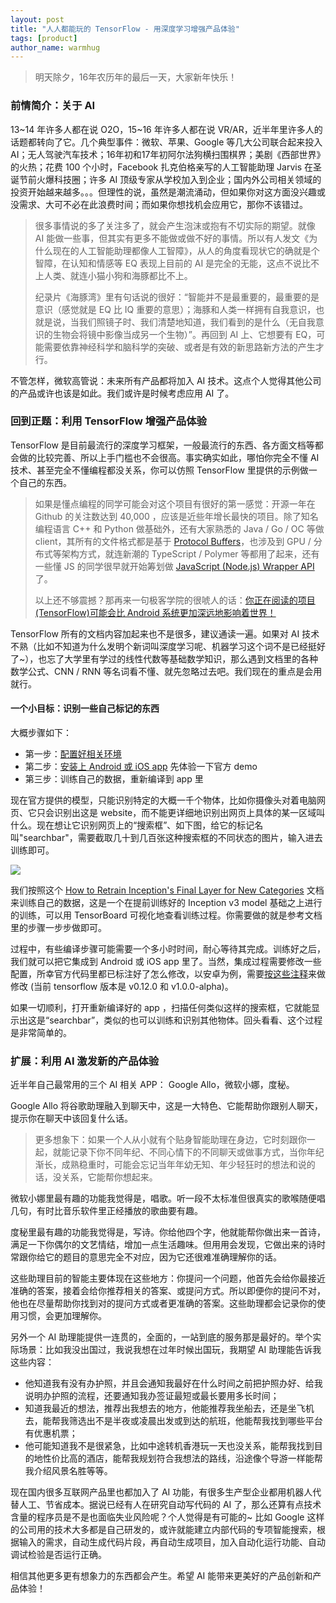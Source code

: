 ```yaml
---
layout: post
title: "人人都能玩的 TensorFlow - 用深度学习增强产品体验"
tags: [product]
author_name: warmhug
---
```


> 明天除夕，16年农历年的最后一天，大家新年快乐！

### 前情简介：关于 AI

13~14 年许多人都在说 O2O，15~16 年许多人都在说 VR/AR，近半年里许多人的话题都转向了它。几个典型事件：微软、苹果、Google 等几大公司联合起来投入AI；无人驾驶汽车技术；16年初和17年初阿尔法狗横扫围棋界；美剧《西部世界》的火热；花费 100 个小时，Facebook 扎克伯格亲写的人工智能助理 Jarvis 在圣诞节前火爆科技圈；许多 AI 顶级专家从学校加入到企业；国内外公司相关领域的投资开始越来越多。。。但理性的说，虽然是潮流涌动，但如果你对这方面没兴趣或没需求、大可不必在此浪费时间；而如果你想找机会应用它，那你不该错过。

> 很多事情说的多了关注多了，就会产生泡沫或抱有不切实际的期望。就像 AI 能做一些事，但其实有更多不能做或做不好的事情。所以有人发文《为什么现在的人工智能助理都像人工智障》，从人的角度看现状它的确就是个智障，在认知和情感等 EQ 表现上目前的 AI 是完全的无能，这点不说比不上人类、就连小猫小狗和海豚都比不上。
>
> 纪录片《海豚湾》里有句话说的很好：“智能并不是最重要的，最重要的是意识（感觉就是 EQ 比 IQ 重要的意思）；海豚和人类一样拥有自我意识，也就是说，当我们照镜子时、我们清楚地知道，我们看到的是什么（无自我意识的生物会将镜中影像当成另一个生物）”。再回到 AI 上、它想要有 EQ，可能需要依靠神经科学和脑科学的突破、或者是有效的新思路新方法的产生才行。

不管怎样，微软高管说：未来所有产品都将加入 AI 技术。这点个人觉得其他公司的产品或许也该是如此。我们或许是时候考虑应用 AI 了。

### 回到正题：利用 TensorFlow 增强产品体验

TensorFlow 是目前最流行的深度学习框架，一般最流行的东西、各方面文档等都会做的比较完善、所以上手门槛也不会很高。事实确实如此，哪怕你完全不懂 AI 技术、甚至完全不懂编程都没关系，你可以仿照 TensorFlow 里提供的示例做一个自己的东西。

> 如果是懂点编程的同学可能会对这个项目有很好的第一感觉：开源一年在 Github 的关注数达到 40,000 ，应该是近些年增长最快的项目。除了知名编程语言 C++ 和 Python 做基础外，还有大家熟悉的 Java / Go / OC 等做 client，其所有的文件格式都是基于 [Protocol Buffers](https://developers.google.com/protocol-buffers/?hl=en)，也涉及到 GPU / 分布式等架构方式，就连新潮的 TypeScript / Polymer 等都用了起来，还有一些懂 JS 的同学很早就开始筹划做 [JavaScript (Node.js) Wrapper API](https://github.com/tensorflow/tensorflow/issues/37) 了。
>
> 以上还不够震撼？那再来一句极客学院的很唬人的话：[你正在阅读的项目(TensorFlow)可能会比 Android 系统更加深远地影响着世界！](http://wiki.jikexueyuan.com/project/tensorflow-zh/)

TensorFlow 所有的文档内容加起来也不是很多，建议通读一遍。如果对 AI 技术不熟（比如不知道为什么发明个新词叫深度学习呢、机器学习这个词不是已经挺好了~），也忘了大学里有学过的线性代数等基础数学知识，那么遇到文档里的各种数学公式、CNN / RNN 等名词看不懂、就先忽略过去吧。我们现在的重点是会用就行。

#### 一个小目标：识别一些自己标记的东西

大概步骤如下：

- 第一步：[配置好相关环境](https://www.tensorflow.org/get_started/os_setup)
- 第二步：[安装上 Android 或 iOS app](https://www.tensorflow.org/mobile/) 先体验一下官方 demo 
- 第三步：训练自己的数据，重新编译到 app 里

现在官方提供的模型，只能识别特定的大概一千个物体，比如你摄像头对着电脑网页、它只会识别出这是 website，而不能更详细地识别出网页上具体的某一区域叫什么。现在想让它识别网页上的“搜索框”、如下图，给它的标记名叫"searchbar"，需要截取几十到几百张这种搜索框的不同状态的图片，输入进去训练即可。

![](https://zos.alipayobjects.com/rmsportal/DIjUQegrQdwxhjmPDImG.png)

我们按照这个 [How to Retrain Inception's Final Layer for New Categories](https://www.tensorflow.org/how_tos/image_retraining/) 文档来训练自己的数据，这是一个在提前训练好的 Inception v3 model 基础之上进行的训练，可以用 TensorBoard 可视化地查看训练过程。你需要做的就是参考文档里的步骤一步步做即可。

过程中，有些编译步骤可能需要一个多小时时间，耐心等待其完成。训练好之后，我们就可以把它集成到 Android 或 iOS app 里了。当然，集成过程需要修改一些配置，所幸官方代码里都已标注好了怎么修改，以安卓为例，需要[按这些注释](https://github.com/tensorflow/tensorflow/blob/48c90da7c2df9a2833efddd4cfddb5e59cd5c735/tensorflow/examples/android/src/org/tensorflow/demo/ClassifierActivity.java#L45-L60)来做修改 (当前 tensorflow 版本是 v0.12.0 和 v1.0.0-alpha)。

如果一切顺利，打开重新编译好的 app ，扫描任何类似这样的搜索框，它就能显示出这是“searchbar”，类似的也可以训练和识别其他物体。回头看看、这个过程是非常简单的。

### 扩展：利用 AI 激发新的产品体验

近半年自己最常用的三个 AI 相关 APP： Google Allo，微软小娜，度秘。

Google Allo 将谷歌助理融入到聊天中，这是一大特色、它能帮助你跟别人聊天，提示你在聊天中该回复什么话。

> 更多想象下：如果一个人从小就有个贴身智能助理在身边，它时刻跟你一起，就能记录下你不同年纪、不同心情下的不同聊天或做事方式，当你年纪渐长，成熟稳重时，可能会忘记当年年幼无知、年少轻狂时的想法和说的话，没关系，它能帮你想起来。

微软小娜里最有趣的功能我觉得是，唱歌。听一段不太标准但很真实的歌喉随便唱几句，有时比音乐软件里正经播放的歌曲要有趣。

度秘里最有趣的功能我觉得是，写诗。你给他四个字，他就能帮你做出来一首诗，满足一下你偶尔的文艺情结，增加一点生活趣味。但用用会发现，它做出来的诗时常跟你给它的题目的意思完全不对应，因为它还很难准确理解你的话。

这些助理目前的智能主要体现在这些地方：你提问一个问题，他首先会给你最接近准确的答案，接着会给你推荐相关的答案、或提问方式。所以即便你的提问不对，他也在尽量帮助你找到对的提问方式或者更准确的答案。这些助理都会记录你的使用习惯，会更加理解你。

另外一个 AI 助理能提供一连贯的，全面的，一站到底的服务那是最好的。举个实际场景：比如我没出国过，我说我想在过年时候出国玩，我期望 AI 助理能告诉我这些内容：

- 他知道我有没有办护照，并且会通知我最好在什么时间之前把护照办好、给我说明办护照的流程，还要通知我办签证最短或最长要用多长时间；
- 知道我最近的想法，推荐出我想去的地方，他能推荐我坐船去，还是坐飞机去，能帮我筛选出不是半夜或凌晨出发或到达的航班，他能帮我找到哪些平台有优惠机票；
- 他可能知道我不是很紧急，比如中途转机香港玩一天也没关系，能帮我找到目的地性价比高的酒店，能帮我规划符合我想法的路线，沿途像个导游一样能帮我介绍风景名胜等等。

现在国内很多互联网产品里也都加入了 AI 功能，有很多生产型企业都用机器人代替人工、节省成本。据说已经有人在研究自动写代码的 AI 了，那么还算有点技术含量的程序员是不是也面临失业风险呢？个人觉得是有可能的~ 比如 Google 这样的公司用的技术大多都是自己研发的，或许就能建立内部代码的专项智能搜索，根据输入的需求，自动生成代码片段，再自动生成项目，加入自动化运行功能、自动调试检验是否运行正确。

相信其他更多更有想象力的东西都会产生。希望 AI 能带来更美好的产品创新和产品体验！

